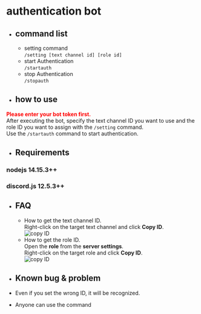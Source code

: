 # authentication bot
* ## command list
  * setting command  
`/setting [text channel id] [role id]`  
  * start Authentication  
`/startauth`  
  * stop Authentication  
`/stopauth`  
* ## how to use
 **<font color="Red">Please enter your bot token first.</font>**  
After executing the bot, specify the text channel ID you want to use and the role ID you want to assign with the `/setting` command.  
Use the `/startauth` command to start authentication.

* ## Requirements
 ### nodejs 14.15.3++
 ### discord.js 12.5.3++

* ## FAQ
  * How to get the text channel ID.  
  Right-click on the target text channel and click **Copy ID**.  
  ![copy ID](https://cdn.discordapp.com/attachments/821321393005264896/844375768121475122/unknown.png)  
  * How to get the role ID.  
  Open the **role** from the **server settings**.  
  Right-click on the target role and click **Copy ID**.  
  ![copy ID](https://cdn.discordapp.com/attachments/821321393005264896/844378090432233522/unknown.png)  
  
* ## Known bug & problem  
 * Even if you set the wrong ID, it will be recognized.
 * Anyone can use the command

